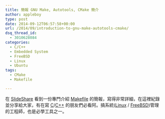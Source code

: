 ```yaml
---
title: 簡報 GNU Make, Autotools, CMake 簡介
author: appleboy
type: post
date: 2014-09-12T06:57:58+00:00
url: /2014/09/introduction-to-gnu-make-autotools-cmake/
dsq_thread_id:
  - 3010628084
categories:
  - C/C++
  - Embedded System
  - FreeBSD
  - Linux
  - Ubuntu
tags:
  - CMake
  - Makefile

---
```

在 [SlideShare][1] 看到一份專門介紹 [Makefile][2] 的簡報，寫得非常詳細，在這裡紀錄並分享給大家，有在寫 [C][3]/[C++][4] 的朋友們必看阿。搞系統([Linux][5] / [FreeBSD][6])管理的工程師，也是必學工具之一。

 [1]: http://www.slideshare.net/
 [2]: http://en.wikipedia.org/wiki/Make_%28software%29
 [3]: http://en.wikipedia.org/wiki/C_%28programming_language%29
 [4]: http://en.wikipedia.org/wiki/C%2B%2B
 [5]: http://en.wikipedia.org/wiki/Linux
 [6]: http://en.wikipedia.org/wiki/FreeBSD